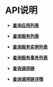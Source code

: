 # API说明<a name="apm_04_0011"></a>

-   **[查询应用列表](查询应用列表.md)**  

-   **[查询服务列表](查询服务列表.md)**  

-   **[查询服务实例列表](查询服务实例列表.md)**  

-   **[查询服务事务列表](查询服务事务列表.md)**  

-   **[查询调用链](查询调用链.md)**  

-   **[查询调用链详情](查询调用链详情.md)**  


